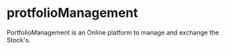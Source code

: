 # protfolioManagement
PortfolioManagement is an Online platform to manage and exchange the Stock's.
